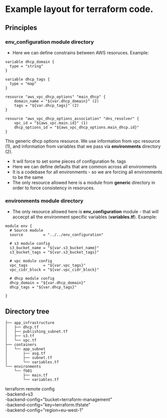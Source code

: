 # Example layout for terraform code.

## Principles

### __env_configuration__ module directory
* Here we can define constrains between AWS resoruces. Example:
```
variable dhcp_domain {
  type = "string"
}

variable dhcp_tags {
  type = "map"
}

resource "aws_vpc_dhcp_options" "main_dhcp" {
    domain_name = "${var.dhcp_domain}" (2)
    tags = "${var.dhcp_tags}" (2)
}

resource "aws_vpc_dhcp_options_association" "dns_resolver" {
    vpc_id = "${aws_vpc.main.id}" (1)
    dhcp_options_id = "${aws_vpc_dhcp_options.main_dhcp.id}"
}
```
This generic dhcp options resource. We use information from vpc resource (1), and information from variables that we pass via __environments__ directory (2).

* It will force to set some pieces of configuration fe. tags
* Here we can define defaults that are common across all environments
* It is a codebase for all environments - so we are forcing all environments to be the same
* The only resource allowed here is a module from __generic__ directory in order to force consistency in resoruces.

### __environments__ module directory
* The only resource allowed here is __env_configuration__ module - that will accecpt all the environment specific variables (__variables.tf__). Example:
```
module env {
  # Source module
  source         = "../../env_configuration"

  # s3 module config
  s3_bucket_name = "${var.s3_bucket_name}"
  s3_bucket_tags = "${var.s3_bucket_tags}"

  # vpc module config
  vpc_tags       = "${var.vpc_tags}"
  vpc_cidr_block = "${var.vpc_cidr_block}"

  # dhcp module config
  dhcp_domain = "${var.dhcp_domain}"
  dhcp_tags = "${var.dhcp_tags}"

}
```
## Directory tree

```
├── app_infrastructure
│   ├── dhcp.tf
│   ├── publishing_subnet.tf
│   ├── s3.tf
│   └── vpc.tf
├── containers
│   └── app_subnet
│       ├── asg.tf
│       ├── subnet.tf
│       └── variables.tf
└── environments
    └── fb01
        ├── main.tf
        └── variables.tf
```

terraform remote config \
    -backend=s3 \
    -backend-config="bucket=terraform-management" \
    -backend-config="key=terraform.tfstate" \
    -backend-config="region=eu-west-1"
